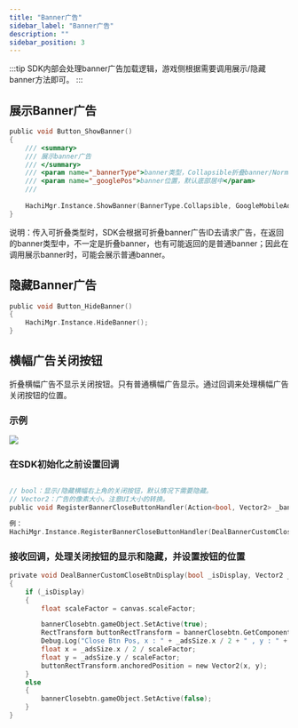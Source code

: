 ```yaml
---
title: "Banner广告"
sidebar_label: "Banner广告"
description: ""
sidebar_position: 3
---
```


:::tip
SDK内部会处理banner广告加载逻辑，游戏侧根据需要调用展示/隐藏banner方法即可。
:::



## 展示Banner广告
```c
public void Button_ShowBanner()
{
    /// <summary>
    /// 展示banner广告
    /// </summary>
    /// <param name="_bannerType">banner类型，Collapsible折叠banner/Normal传统banner</param>
    /// <param name="_googlePos">banner位置，默认底部居中</param>
    /// 
    
    HachiMgr.Instance.ShowBanner(BannerType.Collapsible, GoogleMobileAds.Api.AdPosition.Bottom);
}
```
说明：传入可折叠类型时，SDK会根据可折叠banner广告ID去请求广告，在返回的banner类型中，不一定是折叠banner，也有可能返回的是普通banner；因此在调用展示banner时，可能会展示普通banner。

## 隐藏Banner广告
```c
public void Button_HideBanner()
{
    HachiMgr.Instance.HideBanner();
}
```


## 横幅广告关闭按钮
折叠横幅广告不显示关闭按钮。只有普通横幅广告显示。通过回调来处理横幅广告关闭按钮的位置。

### 示例

![](/img/HCSDK/image65.png)

### 在SDK初始化之前设置回调

```c

// bool：显示/隐藏横幅右上角的关闭按钮，默认情况下需要隐藏。
// Vector2：广告的像素大小。注意UI大小的转换。
public void RegisterBannerCloseButtonHandler(Action<bool, Vector2> _bannerCustomCloseBtnChanged)

例：
HachiMgr.Instance.RegisterBannerCloseButtonHandler(DealBannerCustomCloseBtnDisplay);
```
### 接收回调，处理关闭按钮的显示和隐藏，并设置按钮的位置

```c
private void DealBannerCustomCloseBtnDisplay(bool _isDisplay, Vector2 _adsSize)
{
    if (_isDisplay)
    {
        float scaleFactor = canvas.scaleFactor;

        bannerClosebtn.gameObject.SetActive(true);
        RectTransform buttonRectTransform = bannerClosebtn.GetComponent<RectTransform>(); 
        Debug.Log("Close Btn Pos, x : " + _adsSize.x / 2 + " , y : " + _adsSize.y + " , scaleFactor:" + scaleFactor);
        float x = _adsSize.x / 2 / scaleFactor;
        float y = _adsSize.y / scaleFactor;
        buttonRectTransform.anchoredPosition = new Vector2(x, y);
    }
    else
    {
        bannerClosebtn.gameObject.SetActive(false);
    }
}
```
